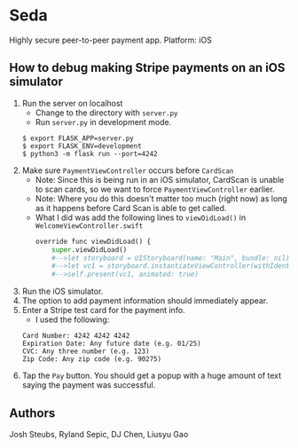 # Seda
Highly secure peer-to-peer payment app. Platform: iOS

## How to debug making Stripe payments on an iOS simulator
1. Run the server on localhost
	- Change to the directory with `server.py`
	- Run  `server.py` in development mode.
	```
	$ export FLASK_APP=server.py
	$ export FLASK_ENV=development
	$ python3 -m flask run --port=4242
	```
2. Make sure `PaymentViewController`  occurs before `CardScan`
	- Note: Since this is being run in an iOS simulator, CardScan is unable to scan cards, so we want to force `PaymentViewController` earlier.
	- Note: Where you do this doesn't matter too much (right now) as long as it happens before Card Scan is able to get called. 
	- What I did was add the following lines to `viewDidLoad()` in ` WelcomeViewController.swift`
		```python
		override func viewDidLoad() {
			super.viewDidLoad()
			#-->let storyboard = UIStoryboard(name: "Main", bundle: nil)
			#-->let vc1 = storyboard.instantiateViewController(withIdentifier: 	Constants.paymentStoryboard) as! PaymentViewController
			#-->self.present(vc1, animated: true)
3. Run the iOS simulator.
4. The option to add payment information should immediately appear.
5. Enter a Stripe test card for the payment info.
	- I used the following:
	```
	Card Number: 4242 4242 4242
	Expiration Date: Any future date (e.g. 01/25)
	CVC: Any three number (e.g. 123)
	Zip Code: Any zip code (e.g. 90275)
6. Tap the `Pay` button. You should get a popup with a huge amount of text saying the payment was successful. 

## Authors
Josh Steubs, Ryland Sepic, DJ Chen, Liusyu Gao